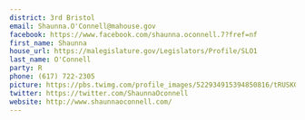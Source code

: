 ```yaml
---
district: 3rd Bristol
email: Shaunna.O'Connell@mahouse.gov
facebook: https://www.facebook.com/shaunna.oconnell.7?fref=nf
first_name: Shaunna
house_url: https://malegislature.gov/Legislators/Profile/SLO1
last_name: O'Connell
party: R
phone: (617) 722-2305
picture: https://pbs.twimg.com/profile_images/522934915394850816/tRUSKO9__400x400.jpeg
twitter: https://twitter.com/ShaunnaOconnell
website: http://www.shaunnaoconnell.com/
---
```

